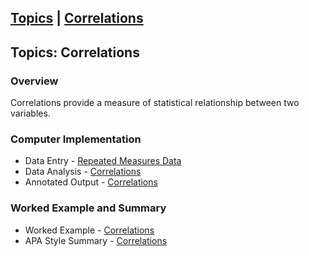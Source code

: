 ## [Topics](../Topics) | [Correlations](../Topics/correlations.md)

## Topics: Correlations

### Overview

Correlations provide a measure of statistical relationship between two variables.

### Computer Implementation

- Data Entry - [Repeated Measures Data](../jamovi/data-entry/repeateddata.md)
- Data Analysis - [Correlations](../jamovi/data-analysis/correlations.md)
- Annotated Output - [Correlations](../jamovi/annotated-output/correlations.md)

### Worked Example and Summary

- Worked Example - [Correlations](../Calculations/worked-examples/correlations.md)
- APA Style Summary - [Correlations](../Summaries/summarized-examples/correlations.md)
